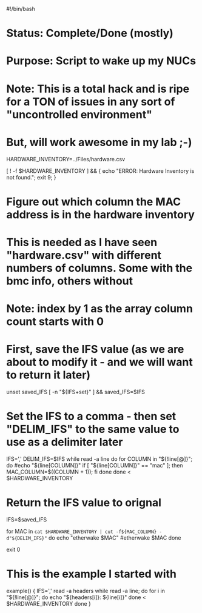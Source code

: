 #!/bin/bash 

#  Status: Complete/Done (mostly)
# Purpose: Script to wake up my NUCs
#    Note: This is a total hack and is ripe for a TON of issues in any sort of "uncontrolled environment"
#          But, will work awesome in my lab ;-)

HARDWARE_INVENTORY=../Files/hardware.csv

[ ! -f $HARDWARE_INVENTORY ] && { echo "ERROR: Hardware Inventory is not found."; exit 9; }

# Figure out which column the MAC address is in the hardware inventory
# This is needed as I have seen "hardware.csv" with different numbers of columns.  Some with the bmc info, others without
# Note: index by 1 as the array column count starts with 0

# First, save the IFS value (as we are about to modify it - and we will want to return it later)
unset saved_IFS
[ -n "${IFS+set}" ] && saved_IFS=$IFS

# Set the IFS to a comma - then set "DELIM_IFS" to the same value to use as a delimiter later
IFS=','
DELIM_IFS=$IFS
while read -a line
do
  for COLUMN in "${!line[@]}"; do
        #echo "${line[COLUMN]}"
        if [ "${line[COLUMN]}" == "mac" ]; then MAC_COLUMN=$((COLUMN + 1)); fi
  done
done < $HARDWARE_INVENTORY
# Return the IFS value to orignal
IFS=$saved_IFS

for MAC in `cat $HARDWARE_INVENTORY | cut -f${MAC_COLUMN} -d"${DELIM_IFS}"` 
do 
  echo "etherwake $MAC"
  #etherwake $MAC
done

exit 0

# This is the example I started with
example() {
IFS=','
read -a headers
while read -a line; 
do
    for i in "${!line[@]}"; do
        echo "${headers[i]}: ${line[i]}"
    done < $HARDWARE_INVENTORY
done 
}

